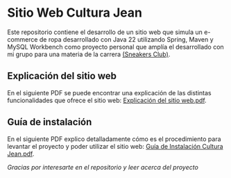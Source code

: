 # Sitio Web Cultura Jean
Este repositorio contiene el desarrollo de un sitio web que simula un e-commerce de ropa desarrollado con Java 22 utilizando Spring, Maven y MySQL Workbench como proyecto personal que amplía el desarrollado con mi grupo para una materia de la carrera [(Sneakers Club)](https://github.com/MaximilianoCalahorra/SneakersClub).

## Explicación del sitio web
En el siguiente PDF se puede encontrar una explicación de las distintas funcionalidades que ofrece el sitio web: [Explicación del sitio web.pdf](https://github.com/user-attachments/files/17234368/Explicacion.del.sitio.web.pdf).

## Guía de instalación
En el siguiente PDF explico detalladamente cómo es el procedimiento para levantar el proyecto y poder utilizar el sitio web: [Guía de Instalación Cultura Jean.pdf](https://github.com/user-attachments/files/17234353/Guia.de.Instalacion.Cultura.Jean.pdf).

*Gracias por interesarte en el repositorio y leer acerca del proyecto*
